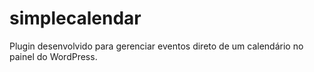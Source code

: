 # simplecalendar
Plugin desenvolvido para gerenciar eventos direto de um calendário no painel do WordPress.

